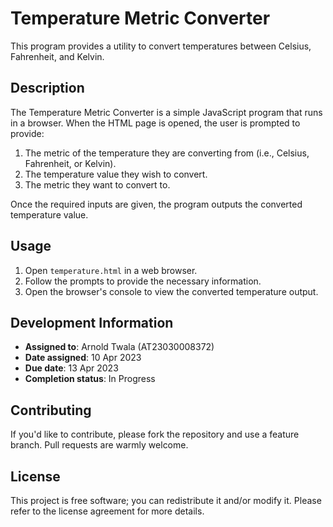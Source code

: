 
# Temperature Metric Converter

This program provides a utility to convert temperatures between Celsius, Fahrenheit, and Kelvin.

## Description

The Temperature Metric Converter is a simple JavaScript program that runs in a browser. When the HTML page is opened, the user is prompted to provide:

1. The metric of the temperature they are converting from (i.e., Celsius, Fahrenheit, or Kelvin).
2. The temperature value they wish to convert.
3. The metric they want to convert to.

Once the required inputs are given, the program outputs the converted temperature value.

## Usage

1. Open `temperature.html` in a web browser.
2. Follow the prompts to provide the necessary information.
3. Open the browser's console to view the converted temperature output.

## Development Information

- **Assigned to**: Arnold Twala (AT23030008372)
- **Date assigned**: 10 Apr 2023
- **Due date**: 13 Apr 2023
- **Completion status**: In Progress

## Contributing

If you'd like to contribute, please fork the repository and use a feature branch. Pull requests are warmly welcome.

## License

This project is free software; you can redistribute it and/or modify it. Please refer to the license agreement for more details.
